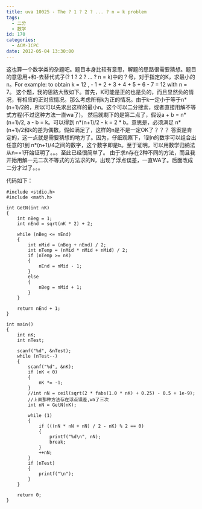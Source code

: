 ```yaml
---
title: uva 10025 - The ? 1 ? 2 ? ... ? n = k problem
tags:
  - 二分
  - 数学
id: 170
categories:
  - ACM-ICPC
date: 2012-05-04 13:30:00
---
```


这也算一个数学类的杂题吧。题目本身比较有意思，解题的思路很需要猜想。题目的意思用+和-去替代式子(? 1 ? 2 ? ... ? n = k)中的？号，对于指定的K，求最小的n。For example: to obtain k = 12 , - 1 + 2 + 3 + 4 + 5 + 6 - 7 = 12 with n = 7。
这个题，我的思路大致如下。首先，K可能是正的也是负的，而且显然负的情况，有相应的正对应情况。那么考虑所有k为正的情况。由于k一定小于等于n*(n+1)/2的，所以可以先求出这样的最小n。这个可以二分搜索，或者直接用解不等式方程(不过这种方法一直wa了)。
然后就剩下的是第二点了，假设a + b = n*(n+1)/2, a - b = k。可以得到 n*(n+1)/2 - k = 2 * b。意思是，必须满足 n*(n+1)/2和k的差为偶数。假如满足了，这样的n是不是一定OK了？？？
答案是肯定的，这一点就是需要猜想的地方了。因为，仔细观察下，1到n的数字可以组合出任意的1到 n*(n+1)/4之间的数字，这个数字即是b。至于证明，可以用数学归纳法从n==1开始证明了。。。至此已经很简单了。
由于求n存在2种不同的方法，而且我开始用解一元二次不等式的方法求的N，出现了浮点误差，一直WA了。后面改成二分才过了。。。

代码如下：
``` stylus
#include <stdio.h> 
#include <math.h>

int GetN(int nK)
{
    int nBeg = 1;
    int nEnd = sqrt(nK * 2) + 2;

    while (nBeg <= nEnd)
    {
        int nMid = (nBeg + nEnd) / 2;
        int nTemp = (nMid * nMid + nMid) / 2;
        if (nTemp >= nK)
        {
            nEnd = nMid - 1;
        }
        else
        {
            nBeg = nMid + 1;
        }
    }

    return nEnd + 1;
}

int main()
{
    int nK;
    int nTest;

    scanf("%d", &nTest);
    while (nTest--)
    {
        scanf("%d", &nK);
        if (nK < 0)
        {
            nK *= -1;
        }
        //int nN = ceil(sqrt(2 * fabs(1.0 * nK) + 0.25) - 0.5 + 1e-9);
        //上面那种方法存在浮点误差,wa了三次
        int nN = GetN(nK);

        while (1)
        {
            if (((nN * nN + nN) / 2 - nK) % 2 == 0)
            {
                printf("%d\n", nN);
                break;
            }
            ++nN;
        }
        if (nTest)
        {
            printf("\n");
        }
    }

    return 0;
}
```